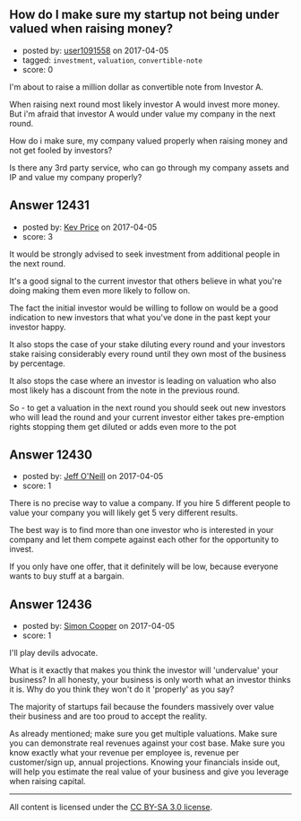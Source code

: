## How do I make sure my startup not being under valued when raising money?

- posted by: [user1091558](https://stackexchange.com/users/1098507/user1091558) on 2017-04-05
- tagged: `investment`, `valuation`, `convertible-note`
- score: 0

I'm about to raise a million dollar as convertible note from Investor A. 

When raising next round most likely investor A would invest more money. But i'm afraid that investor A would under value my company in the next round.

How do i make sure, my company valued properly when raising money and not get fooled by investors?

Is there any 3rd party service, who can go through my company assets and IP and value my company properly?

 


## Answer 12431

- posted by: [Kev Price](https://stackexchange.com/users/1109274/kev-price) on 2017-04-05
- score: 3

It would be strongly advised to seek investment from additional people in the next round.

It's a good signal to the current investor that others believe in what you're doing making them even more likely to follow on.

The fact the initial investor would be willing to follow on would be a good indication to new investors that what you've done in the past kept your investor happy.

It also stops the case of your stake diluting every round and your investors stake raising considerably every round until they own most of the business by percentage.

It also stops the case where an investor is leading on valuation who also most likely has a discount from the note in the previous round.

So - to get a valuation in the next round you should seek out new investors who will lead the round and your current investor either takes pre-emption rights stopping them get diluted or adds even more to the pot


## Answer 12430

- posted by: [Jeff O'Neill](https://stackexchange.com/users/46273/jeff-o-neill) on 2017-04-05
- score: 1

There is no precise way to value a company.  If you hire 5 different people to value your company you will likely get 5 very different results.

The best way is to find more than one investor who is interested in your company and let them compete against each other for the opportunity to invest.  
 
If you only have one offer, that it definitely will be low, because everyone wants to buy stuff at a bargain.




## Answer 12436

- posted by: [Simon Cooper](https://stackexchange.com/users/86381/simon-cooper) on 2017-04-05
- score: 1

I'll play devils advocate. 

What is it exactly that makes you think the investor will 'undervalue' your business? In all honesty, your business is only worth what an investor thinks it is. Why do you think they won't do it 'properly' as you say?

The majority of startups fail because the founders massively over value their business and are too proud to accept the reality. 

As already mentioned; make sure you get multiple valuations. Make sure you can demonstrate real revenues against your cost base. Make sure you know exactly what your revenue per employee is, revenue per customer/sign up, annual projections. Knowing your financials inside out, will help you estimate the real value of your business and give you leverage when raising capital.



---

All content is licensed under the [CC BY-SA 3.0 license](https://creativecommons.org/licenses/by-sa/3.0/).
